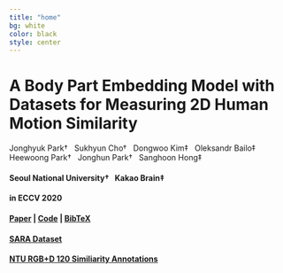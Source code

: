```yaml
---
title: "home"
bg: white
color: black
style: center
---
```


# A Body Part Embedding Model with Datasets for Measuring 2D Human Motion Similarity

Jonghyuk Park&dagger; &nbsp; Sukhyun Cho&dagger; &nbsp; Dongwoo Kim&Dagger; &nbsp; Oleksandr Bailo&Dagger; &nbsp; Heewoong Park&dagger; &nbsp; Jonghun Park&dagger; &nbsp; Sanghoon Hong&Dagger;

#### Seoul National University&dagger; &nbsp; Kakao Brain&Dagger;

<!-- Jonghyuk Par &nbsp; Sukhyun Cho &nbsp; Dongwoo Kim &nbsp; Oleksandr Bailo &nbsp; Heewoong Park &nbsp; Jonghun Park &nbsp; Sanghoon Hong

### Seoul National University &nbsp; Kakao Brain -->

#### in ECCV 2020

#### [Paper](https://openreview.net/forum?id=OavApYHSNF) | [Code](https://github.com/chico2121/bpe) | [BibTeX](../BPE.txt)
#### [SARA Dataset](https://github.com/chico2121/SARA_Dataset)
#### [NTU RGB+D 120 Similiarity Annotations](https://github.com/SukhyunCho/NTU_motion_sim_annotations)
